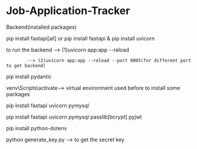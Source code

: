 # Job-Application-Tracker

Backend(installed packages)

pip install fastapi[all] or pip install fastapi & pip install uvicorn

to run the backend --> (1)uvicorn app:app --reload

            --> (2)uvicorn app:app --reload --port 8005(for different port to get backend)

pip install pydantic

venv\Scripts\activate--> virtual environment used before to install some packages

pip install fastapi uvicorn pymysql

pip install fastapi uvicorn pymysql passlib[bcrypt] pyjwt

pip install python-dotenv

python generate_key.py --> to get the secret key